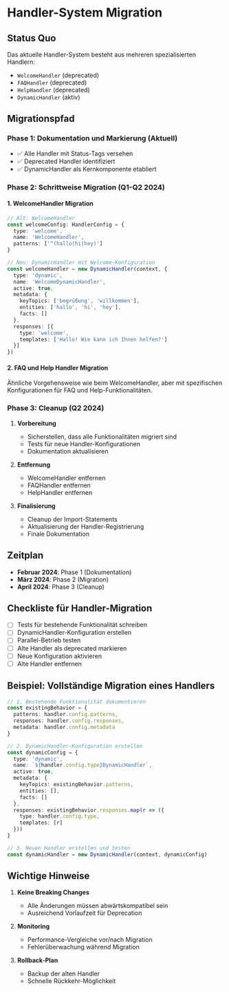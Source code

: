 # Handler-System Migration

## Status Quo

Das aktuelle Handler-System besteht aus mehreren spezialisierten Handlern:
- `WelcomeHandler` (deprecated)
- `FAQHandler` (deprecated)
- `HelpHandler` (deprecated)
- `DynamicHandler` (aktiv)

## Migrationspfad

### Phase 1: Dokumentation und Markierung (Aktuell)
- ✅ Alle Handler mit Status-Tags versehen
- ✅ Deprecated Handler identifiziert
- ✅ DynamicHandler als Kernkomponente etabliert

### Phase 2: Schrittweise Migration (Q1-Q2 2024)

#### 1. WelcomeHandler Migration
```typescript
// Alt: WelcomeHandler
const welcomeConfig: HandlerConfig = {
  type: 'welcome',
  name: 'WelcomeHandler',
  patterns: ['^(hallo|hi|hey)']
}

// Neu: DynamicHandler mit Welcome-Konfiguration
const welcomeHandler = new DynamicHandler(context, {
  type: 'dynamic',
  name: 'WelcomeDynamicHandler',
  active: true,
  metadata: {
    keyTopics: ['begrüßung', 'willkommen'],
    entities: ['hallo', 'hi', 'hey'],
    facts: []
  },
  responses: [{
    type: 'welcome',
    templates: ['Hallo! Wie kann ich Ihnen helfen?']
  }]
})
```

#### 2. FAQ und Help Handler Migration
Ähnliche Vorgehensweise wie beim WelcomeHandler, aber mit spezifischen Konfigurationen für FAQ und Help-Funktionalitäten.

### Phase 3: Cleanup (Q2 2024)

1. **Vorbereitung**
   - Sicherstellen, dass alle Funktionalitäten migriert sind
   - Tests für neue Handler-Konfigurationen
   - Dokumentation aktualisieren

2. **Entfernung**
   - WelcomeHandler entfernen
   - FAQHandler entfernen
   - HelpHandler entfernen

3. **Finalisierung**
   - Cleanup der Import-Statements
   - Aktualisierung der Handler-Registrierung
   - Finale Dokumentation

## Zeitplan

- **Februar 2024**: Phase 1 (Dokumentation)
- **März 2024**: Phase 2 (Migration)
- **April 2024**: Phase 3 (Cleanup)

## Checkliste für Handler-Migration

- [ ] Tests für bestehende Funktionalität schreiben
- [ ] DynamicHandler-Konfiguration erstellen
- [ ] Parallel-Betrieb testen
- [ ] Alte Handler als deprecated markieren
- [ ] Neue Konfiguration aktivieren
- [ ] Alte Handler entfernen

## Beispiel: Vollständige Migration eines Handlers

```typescript
// 1. Bestehende Funktionalität dokumentieren
const existingBehavior = {
  patterns: handler.config.patterns,
  responses: handler.config.responses,
  metadata: handler.config.metadata
}

// 2. DynamicHandler-Konfiguration erstellen
const dynamicConfig = {
  type: 'dynamic',
  name: `${handler.config.type}DynamicHandler`,
  active: true,
  metadata: {
    keyTopics: existingBehavior.patterns,
    entities: [],
    facts: []
  },
  responses: existingBehavior.responses.map(r => ({
    type: handler.config.type,
    templates: [r]
  }))
}

// 3. Neuen Handler erstellen und testen
const dynamicHandler = new DynamicHandler(context, dynamicConfig)
```

## Wichtige Hinweise

1. **Keine Breaking Changes**
   - Alle Änderungen müssen abwärtskompatibel sein
   - Ausreichend Vorlaufzeit für Deprecation

2. **Monitoring**
   - Performance-Vergleiche vor/nach Migration
   - Fehlerüberwachung während Migration

3. **Rollback-Plan**
   - Backup der alten Handler
   - Schnelle Rückkehr-Möglichkeit 